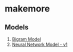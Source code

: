 # makemore

## Models

1. [Bigram Model](models/bigram.py)
2. [Neural Network Model - v1](models/nn_v1.py)